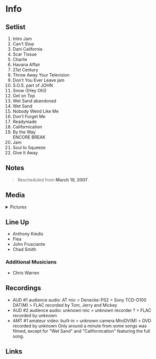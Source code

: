 # Info

## Setlist

1. Intro Jam
2. Can't Stop
3. Dani California
4. Scar Tissue
5. Charlie
6. Havana Affair
7. 21st Century
8. Throw Away Your Television
9. Don't You Ever Leave jam
10. S.O.S. part of JOHN
11. Snow ((Hey Oh))
12. Get on Top
13. Wet Sand abandoned
14. Wet Sand
15. Nobody Weird Like Me
16. Don't Forget Me
17. Readymade
18. Californication
19. By the Way
<br> ENCORE BREAK
20. Jam
21. Soul to Squeeze
22. Give It Away

## Notes

> Rescheduled from **March 19, 2007**.


## Media 

<details>
  <summary>Pictures</summary>
  <!--<img alt="Setlist" title="Setlist" src="_.jpg" height="200" />-->
</details>

## Line Up

* Anthony Kiedis
* Flea
* John Frusciante
* Chad Smith

### Additional Musicians
* Chris Warren

## Recordings

* AUD #1 audience audio: AT mic > Denecke-PS2 > Sony TCD-D100 DAT(M) > FLAC recorded by Tom, Jerry and Mickey 
* AUD #2 audience audio: unknown mic > unknown recorder ? > FLAC recorded by unknown 
* AMT #1 amateur video: built-in > unknown camera MiniDV(M) > DVD recorded by unknown Only around a minute from some songs was filmed, except for "Wet Sand" and "Californication" featuring the full song.

## Links